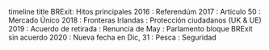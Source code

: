 timeline
    title BRExit: Hitos principales
    2016 : Referendúm
    2017 : Articulo 50
         : Mercado Único
    2018 : Fronteras Irlandas
         : Protección ciudadanos (UK & UE)
    2019 : Acuerdo de retirada
         : Renuncia de May
         : Parlamento bloque BRExit sin acuerdo
    2020 : Nueva fecha en Dic, 31
         : Pesca
         : Seguridad
